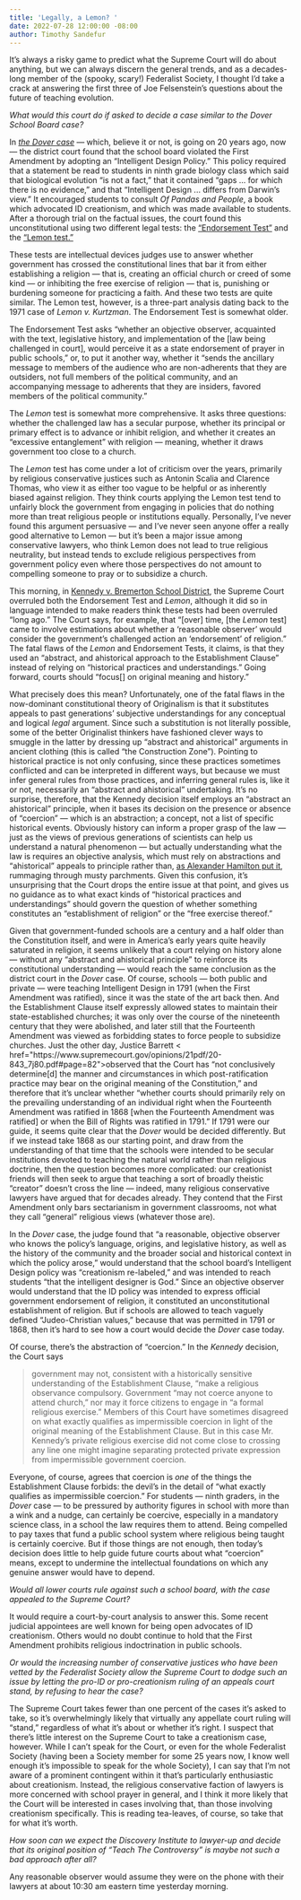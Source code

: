 ```yaml
---
title: 'Legally, a Lemon? '
date: 2022-07-28 12:00:00 -08:00
author: Timothy Sandefur
---
```


It’s always a risky game to predict what the Supreme Court will do about anything, but we can always discern the general trends, and as a decades-long member of the (spooky, scary!) Federalist Society, I thought I’d take a crack at answering the first three of Joe Felsenstein’s questions about the future of teaching evolution.
<p>
<em>What would this court do if asked to decide a case similar to the Dover School Board case?</em>
<p>
In <a href="https://en.wikipedia.org/wiki/Kitzmiller_v._Dover_Area_School_District"><em>the Dover case</em></a> — which, believe it or not, is going on 20 years ago, now — the district court found that the school board violated the First Amendment by adopting an “Intelligent Design Policy.” This policy required that a statement be read to students in ninth grade biology class which said that biological evolution “is not a fact,” that it contained “gaps ... for which there is no evidence,” and that “Intelligent Design ... differs from Darwin’s view.” It encouraged students to consult <em>Of Pandas and People</em>, a book which advocated ID creationism, and which was made available to students. After a thorough trial on the factual issues, the court found this unconstitutional using two different legal tests: the <a href="https://en.wikipedia.org/wiki/Endorsement_test">“Endorsement Test”</a> and the <a href="https://en.wikipedia.org/wiki/Lemon_v._Kurtzman#Lemon_test">“Lemon test.”</a> 
<p>
These tests are intellectual devices judges use to answer whether government has crossed the constitutional lines that bar it from either establishing a religion — that is, creating an official church or creed of some kind — or inhibiting the free exercise of religion — that is, punishing or burdening someone for practicing a faith. And these two tests are quite similar. The Lemon test, however, is a three-part analysis dating back to the 1971 case of <em>Lemon v. Kurtzman</em>. The Endorsement Test is somewhat older.
<p>
<!--more-->
<p>
The Endorsement Test asks “whether an objective observer, acquainted with the text, legislative history, and implementation of the [law being challenged in court], would perceive it as a state endorsement of prayer in public schools,” or, to put it another way, whether it “sends the ancillary message to members of the audience who are non-adherents that they are outsiders, not full members of the political community, and an accompanying message to adherents that they are insiders, favored members of the political community.”
<p>
The <em>Lemon</em> test is somewhat more comprehensive. It asks three questions: whether the challenged law has a secular purpose, whether its principal or primary effect is to advance or inhibit religion, and whether it creates an “excessive entanglement” with religion — meaning, whether it draws government too close to a church.
<p>
The <em>Lemon</em> test has come under a lot of criticism over the years, primarily by religious conservative justices such as Antonin Scalia and Clarence Thomas, who view it as either too vague to be helpful or as inherently biased against religion. They think courts applying the Lemon test tend to unfairly block the government from engaging in policies that do nothing more than treat religious people or institutions equally. Personally, I’ve never found this argument persuasive — and I’ve never seen anyone offer a really good alternative to Lemon — but it’s been a major issue among conservative lawyers, who think Lemon does not lead to true religious neutrality, but instead tends to exclude religious perspectives from government policy even where those perspectives do not amount to compelling someone to pray or to subsidize a church.
<p>
This morning, in <a href="https://www.supremecourt.gov/opinions/21pdf/21-418_i425.pdf">Kennedy v. Bremerton School District</a>, the Supreme Court overruled both the Endorsement Test and <em>Lemon</em>, although it did so in language intended to make readers think these tests had been overruled “long ago.” The Court says, for example, that “[over] time, [the <em>Lemon</em> test] came to involve estimations about whether a ‘reasonable observer’ would consider the government’s challenged action an ‘endorsement’ of religion.” The fatal flaws of the <em>Lemon</em> and Endorsement Tests, it claims, is that they used an “abstract, and ahistorical approach to the Establishment Clause” instead of relying on “historical practices and understandings.” Going forward, courts should “focus[] on original meaning and history.”
<p>
What precisely does this mean? Unfortunately, one of the fatal flaws in the now-dominant constitutional theory of Originalism is that it substitutes appeals to past generations’ subjective understandings for any conceptual and logical <em>legal</em> argument. Since such a substitution is not literally possible, some of the better Originalist thinkers have fashioned clever ways to smuggle in the latter by dressing up “abstract and ahistorical” arguments in ancient clothing (this is called “the Construction Zone”). Pointing to historical practice is not only confusing, since these practices sometimes conflicted and can be interpreted in different ways, but because we must infer general rules from those practices, and inferring general rules is, like it or not, necessarily an “abstract and ahistorical” undertaking. It’s no surprise, therefore, that the Kennedy decision itself employs an “abstract an ahistorical” principle, when it bases its decision on the presence or absence of “coercion” — which is an abstraction; a concept, not a list of specific historical events. Obviously history can inform a proper grasp of the law — just as the views of previous generations of scientists can help us understand a natural phenomenon — but actually understanding what the law is requires an objective analysis, which must rely on abstractions and “ahistorical” appeals to principle rather than, <a href="https://www.brainyquote.com/quotes/alexander_hamilton_408694#:~:text=Alexander%20Hamilton%20Quotes&text=The%20sacred%20rights%20of%20mankind%20are%20not%20to%20be%20rummaged,and%20can%20never%20be%20erased.">as Alexander Hamilton put it</a>, rummaging through musty parchments. Given this confusion, it’s unsurprising that the Court drops the entire issue at that point, and gives us no guidance as to what exact kinds of “historical practices and understandings” should govern the question of whether something constitutes an “establishment of religion” or the “free exercise thereof.” 
<p>
Given that government-funded schools are a century and a half older than the Constitution itself, and were in America’s early years quite heavily saturated in religion, it seems unlikely that a court relying on history alone — without any “abstract and ahistorical principle” to reinforce its constitutional understanding — would reach the same conclusion as the district court in the <em>Dover</em> case. Of course, schools — both public and private — were teaching Intelligent Design in 1791 (when the First Amendment was ratified), since it was the state of the art back then. And the Establishment Clause itself expressly allowed states to maintain their state-established churches; it was only over the course of the nineteenth century that they were abolished, and later still that the Fourteenth Amendment was viewed as forbidding states to force people to subsidize churches. Just the other day, Justice Barrett < href="https://www.supremecourt.gov/opinions/21pdf/20-843_7j80.pdf#page=82">observed</a> that the Court has “not conclusively determine[d] the manner and circumstances in which post-ratification practice may bear on the original meaning of the Constitution,” and therefore that it’s unclear whether “whether courts should primarily rely on the prevailing  understanding of an individual right when the Fourteenth Amendment was ratified in 1868 [when the Fourteenth Amendment was ratified] or when the Bill of Rights was ratified in 1791.” If 1791 were our guide, it seems quite clear that the <em>Dover</em> would be decided differently. But if we instead take 1868 as our starting point, and draw from the understanding of that time that the schools were intended to be secular institutions devoted to teaching the natural world rather than religious doctrine, then the question becomes more complicated: our creationist friends will then seek to argue that teaching a sort of broadly theistic “creator” doesn’t cross the line — indeed, many religious conservative lawyers have argued that for decades already. They contend that the First Amendment only bars sectarianism in government classrooms, not what they call “general” religious views (whatever those are).
<p>
In the <em>Dover</em> case, the judge found that “a reasonable, objective observer who knows the policy’s language, origins, and legislative history, as well as the history of the community and the broader social and historical context in which the policy arose,” would understand that the school board’s Intelligent Design policy was “creationism re-labeled,” and was intended to reach students “that the intelligent designer is God.” Since an objective observer would understand that the ID policy was intended to express official government endorsement of religion, it constituted an unconstitutional establishment of religion. But if schools are allowed to teach vaguely defined “Judeo-Christian values,” because that was permitted in 1791 or 1868, then it’s hard to see how a court would decide the <em>Dover</em> case today.
<p>
Of course, there’s the abstraction of “coercion.” In the <em>Kennedy</em> decision, the Court says 
<blockquote>
government may not, consistent with a historically sensitive understanding of the Establishment Clause, “make a religious observance compulsory. Government “may not coerce anyone to attend church,” nor may it force citizens to engage in “a formal religious exercise.” Members of this Court have sometimes disagreed on what exactly qualifies as impermissible coercion in light of the original meaning of the Establishment Clause. But in this case Mr. Kennedy’s private religious exercise did not come close to crossing any line one might imagine separating protected private expression from impermissible government coercion.
</blockquote>
Everyone, of course, agrees that coercion is <em>one</em> of the things the Establishment Clause forbids: the devil’s in the detail of “what exactly qualifies as impermissible coercion.” For students — ninth graders, in the <em>Dover</em> case — to be pressured by authority figures in school with more than a wink and a nudge, can certainly be coercive, especially in a mandatory science class, in a school the law requires them to attend. Being compelled to pay taxes that fund a public school system where religious being taught is certainly coercive. But if those things are not enough, then today’s decision does little to help guide future courts about what “coercion” means, except to undermine the intellectual foundations on which any genuine answer would have to depend.
<p>
<em>Would all lower courts rule against such a school board, with the case appealed to the Supreme Court?</em>
<p><p>
It would require a court-by-court analysis to answer this. Some recent judicial appointees are well known for being open advocates of ID creationism. Others would no doubt continue to hold that the First Amendment prohibits religious indoctrination in public schools.
<p>
<em>Or would the increasing number of conservative justices who have been vetted by the Federalist Society allow the Supreme Court to dodge such an issue by letting the pro-ID or pro-creationism ruling of an appeals court stand, by refusing to hear the case?</em>
<p>
The Supreme Court takes fewer than one percent of the cases it’s asked to take, so it’s overwhelmingly likely that virtually any appellate court ruling will “stand,” regardless of what it’s about or whether it’s right. I suspect that there’s little interest on the Supreme Court to take a creationism case, however. While I can’t speak for the Court, or even for the whole Federalist Society (having been a Society member for some 25 years now, I know well enough it’s impossible to speak for the whole Society), I can say that I’m not aware of a prominent contingent within it that’s particularly enthusiastic about creationism. Instead, the religious conservative faction of lawyers is more concerned with school prayer in general, and I think it more likely that the Court will be interested in cases involving that, than those involving creationism specifically. This is reading tea-leaves, of course, so take that for what it’s worth.
<p>
<em>How soon can we expect the Discovery Institute to lawyer-up and decide that its original position of “Teach The Controversy” is maybe not such a bad approach after all?</em>
<p> 
Any reasonable observer would assume they were on the phone with their lawyers at about 10:30 am eastern time yesterday morning.


